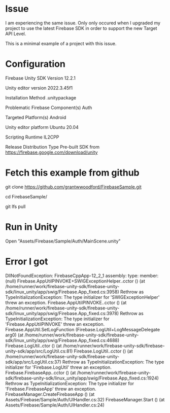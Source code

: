 # Issue

I am experiencing the same issue. Only only occured when I upgraded my project to use the latest Firebase SDK in order to support the new Target API Level. 

This is a minimal example of a project with this issue. 

# Configuration

Firebase Unity SDK Version
12.2.1

Unity editor version
2022.3.45f1

Installation Method
.unitypackage

Problematic Firebase Component(s)
Auth

Targeted Platform(s)
Android

Unity editor platform
Ubuntu 20.04

Scripting Runtime
IL2CPP

Release Distribution Type
Pre-built SDK from https://firebase.google.com/download/unity

# Fetch this example from github

git clone https://github.com/grantwwoodford/FirebaseSample.git

cd FirebaseSample/

git lfs pull

# Run in Unity

Open "Assets/Firebase/Sample/Auth/MainScene.unity"


# Error I got

DllNotFoundException: FirebaseCppApp-12_2_1 assembly:<unknown assembly> type:<unknown type> member:(null)
Firebase.AppUtilPINVOKE+SWIGExceptionHelper..cctor () (at /home/runner/work/firebase-unity-sdk/firebase-unity-sdk/linux_unity/app/swig/Firebase.App_fixed.cs:3958)
Rethrow as TypeInitializationException: The type initializer for 'SWIGExceptionHelper' threw an exception.
Firebase.AppUtilPINVOKE..cctor () (at /home/runner/work/firebase-unity-sdk/firebase-unity-sdk/linux_unity/app/swig/Firebase.App_fixed.cs:3978)
Rethrow as TypeInitializationException: The type initializer for 'Firebase.AppUtilPINVOKE' threw an exception.
Firebase.AppUtil.SetLogFunction (Firebase.LogUtil+LogMessageDelegate arg0) (at /home/runner/work/firebase-unity-sdk/firebase-unity-sdk/linux_unity/app/swig/Firebase.App_fixed.cs:4688)
Firebase.LogUtil..ctor () (at /home/runner/work/firebase-unity-sdk/firebase-unity-sdk/app/src/LogUtil.cs:81)
Firebase.LogUtil..cctor () (at /home/runner/work/firebase-unity-sdk/firebase-unity-sdk/app/src/LogUtil.cs:37)
Rethrow as TypeInitializationException: The type initializer for 'Firebase.LogUtil' threw an exception.
Firebase.FirebaseApp..cctor () (at /home/runner/work/firebase-unity-sdk/firebase-unity-sdk/linux_unity/app/swig/Firebase.App_fixed.cs:1924)
Rethrow as TypeInitializationException: The type initializer for 'Firebase.FirebaseApp' threw an exception.
FirebaseManager.CreateFirebaseApp () (at Assets/Firebase/Sample/Auth/UIHandler.cs:32)
FirebaseManager.Start () (at Assets/Firebase/Sample/Auth/UIHandler.cs:24)



